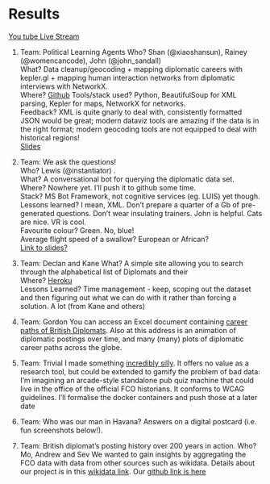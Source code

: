 # Results
[You tube Live Stream](https://www.youtube.com/watch?v=F-LtbHmHqnE&feature=youtu.be)

1. Team: Political Learning Agents
Who? Shan (@xiaoshansun), Rainey (@womencancode), John (@john_sandall)  
What? Data cleanup/geocoding + mapping diplomatic careers with kepler.gl + mapping human interaction networks from diplomatic interviews with NetworkX.   
Where? [Github](https://github.com/john-sandall/fco-hackathon-2018/)
Tools/stack used? Python, BeautifulSoup for XML parsing, Kepler for maps, NetworkX for networks.     
Feedback? XML is quite gnarly to deal with, consistently formatted JSON would be great; modern dataviz tools are amazing if the data is in the right format; modern geocoding tools are not equipped to deal with historical regions!     
[Slides](https://slides.com/shanxsun/fco-hackathon#/)

2. Team: We ask the questions!   
Who? Lewis (@instantiator) .  
What? A conversational bot for querying the diplomatic data set.   
Where? Nowhere yet. I’ll push it to github some time.   
Stack? MS Bot Framework, not cognitive services (eg. LUIS) yet though.   
Lessons learned? I mean, XML. Don’t prepare a quarter of a Gb of pre-generated questions. Don’t wear insulating trainers. John is helpful. Cats are nice. VR is cool.   
Favourite colour? Green. No, blue!   
Average flight speed of a swallow? European or African?   
[Link to slides?](https://docs.google.com/presentation/d/13XBCsqb2AKiFrkHj3F-dhCTjNgGzR2j871HhIfBjWD8/edit?usp=sharing)

3. Team: Declan and Kane
What?   A simple site allowing you to search through the alphabetical list of Diplomats and their  
Where? [Heroku](https://bitbucket.org/KaneMorgan/man-in-havana/src/master/)  
Lessons Learned? Time management - keep, scoping out the dataset and then figuring out what we can do with it rather than forcing a solution. A lot (from Kane and others)  

3. Team: Gordon
You can access an Excel document containing [career paths of British Diplomats](https://github.com/igblackadder/fco-havana). 
Also at this address is an animation of diplomatic postings over time, and many (many) plots of diplomatic career paths across the globe.

4. Team: Trivial
I made something [incredibly silly](https://github.com/jonodrew/who-was-our-man-in-havana). It offers no value as a research tool, but could be extended to gamify the problem of bad data: I’m imagining an arcade-style standalone pub quiz machine that could live in the office of the official FCO historians.
It conforms to WCAG guidelines. I’ll formalise the docker containers and push those at a later date

5. Team: Who was our man in Havana?
Answers on a digital postcard (i.e. fun screenshots below!).

6. Team: British diplomat’s posting history over 200 years in action.
Who? Mo, Andrew and Sev
We wanted to gain insights by aggregating the FCO data with data from other sources such as wikidata. Details about our project is in this [wikidata link](https://www.wikidata.org/wiki/Wikidata:WikiProject_British_Politicians/ambassadors).
Our [github link is here](https://github.com/percevalve/fco_xml)


